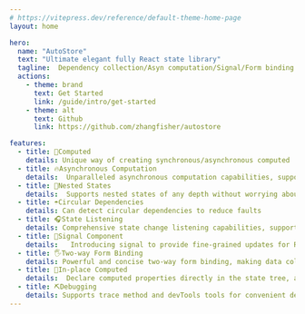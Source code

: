 ```yaml
---
# https://vitepress.dev/reference/default-theme-home-page
layout: home

hero:
  name: "AutoStore"
  text: "Ultimate elegant fully React state library"
  tagline:  Dependency collection/Asyn computation/Signal/Form binding
  actions:
    - theme: brand
      text: Get Started
      link: /guide/intro/get-started
    - theme: alt
      text: Github
      link: https://github.com/zhangfisher/autostore

features:
  - title: 💎Computed 
    details: Unique way of creating synchronous/asynchronous computed 
  - title: 🔥Asynchronous Computation
    details:  Unparalleled asynchronous computation capabilities, supporting advanced features such as timeout, retry, cancellation, countdown, progress, etc.
  - title: 🏃Nested States
    details:  Supports nested states of any depth without worrying about the complexity of state management
  - title: ☂️Circular Dependencies
    details: Can detect circular dependencies to reduce faults
  - title: 🎧State Listening
    details: Comprehensive state change listening capabilities, supporting object and array get/set/delete/insert and other operation listening
  - title: 🚀Signal Component
    details:   Introducing signal to provide fine-grained updates for React
  - title: 🖐️Two-way Form Binding
    details: Powerful and concise two-way form binding, making data collection simple and fast
  - title: 🎯In-place Computed
    details:  Declare computed properties directly in the state tree, and write the computed results in place
  - title: ⛏️Debugging
    details: Supports trace method and devTools tools for convenient debugging
---
```


 